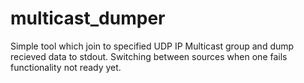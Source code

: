 # multicast_dumper
Simple tool which join to specified UDP IP Multicast group and dump recieved data to stdout.
Switching between sources when one fails functionality not ready yet.
